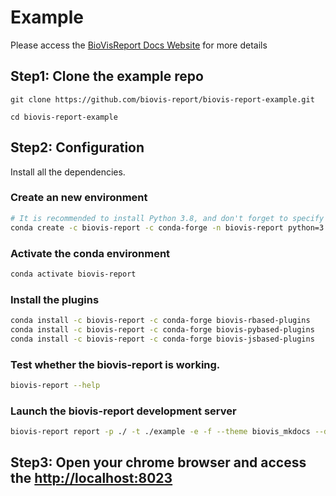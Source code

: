 # Example

Please access the [BioVisReport Docs Website](https://biovis.report) for more details

## Step1: Clone the example repo

```
git clone https://github.com/biovis-report/biovis-report-example.git

cd biovis-report-example
```

## Step2: Configuration

Install all the dependencies.

### Create an new environment

```bash
# It is recommended to install Python 3.8, and don't forget to specify the biovis-report and conda-forge channels please.
conda create -c biovis-report -c conda-forge -n biovis-report python=3.8 biovis-report
```

### Activate the conda environment

```bash
conda activate biovis-report
```

### Install the plugins

```bash
conda install -c biovis-report -c conda-forge biovis-rbased-plugins
conda install -c biovis-report -c conda-forge biovis-pybased-plugins
conda install -c biovis-report -c conda-forge biovis-jsbased-plugins
```

### Test whether the biovis-report is working.

```bash
biovis-report --help
```

### Launch the biovis-report development server

```bash
biovis-report report -p ./ -t ./example -e -f --theme biovis_mkdocs --dev-addr 0.0.0.0:8023
```

## Step3: Open your chrome browser and access the [http://localhost:8023](http://localhost:8023)
